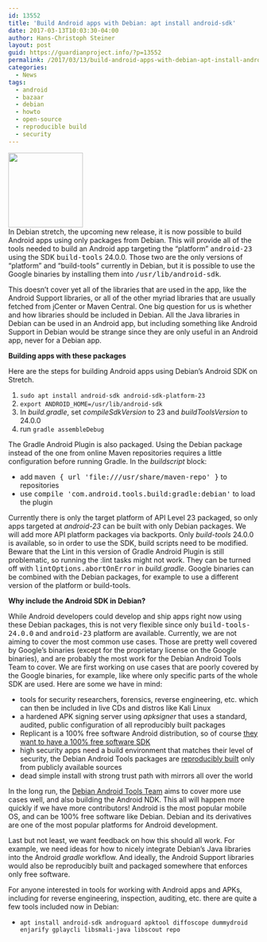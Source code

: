 ```yaml
---
id: 13552
title: 'Build Android apps with Debian: apt install android-sdk'
date: 2017-03-13T10:03:30-04:00
author: Hans-Christoph Steiner
layout: post
guid: https://guardianproject.info/?p=13552
permalink: /2017/03/13/build-android-apps-with-debian-apt-install-android-sdk/
categories:
  - News
tags:
  - android
  - bazaar
  - debian
  - howto
  - open-source
  - reproducible build
  - security
---
```

[<img src="https://guardianproject.info/wp-content/uploads/2015/04/debian-150x150.jpg" alt="" width="150" height="150" class="alignright size-thumbnail wp-image-12920" srcset="https://guardianproject.info/wp-content/uploads/2015/04/debian-150x150.jpg 150w, https://guardianproject.info/wp-content/uploads/2015/04/debian-300x300.jpg 300w, https://guardianproject.info/wp-content/uploads/2015/04/debian-270x270.jpg 270w, https://guardianproject.info/wp-content/uploads/2015/04/debian-230x230.jpg 230w, https://guardianproject.info/wp-content/uploads/2015/04/debian.jpg 600w" sizes="(max-width: 150px) 100vw, 150px" />](https://guardianproject.info/wp-content/uploads/2015/04/debian.jpg)  
In Debian stretch, the upcoming new release, it is now possible to build Android apps using only packages from Debian. This will provide all of the tools needed to build an Android app targeting the “platform” <tt>android-23</tt> using the SDK <tt>build-tools</tt> 24.0.0. Those two are the only versions of “platform” and “build-tools” currently in Debian, but it is possible to use the Google binaries by installing them into <tt>/usr/lib/android-sdk</tt>.  
<!--more-->

This doesn’t cover yet all of the libraries that are used in the app, like the Android Support libraries, or all of the other myriad libraries that are usually fetched from jCenter or Maven Central. One big question for us is whether and how libraries should be included in Debian. All the Java libraries in Debian can be used in an Android app, but including something like Android Support in Debian would be strange since they are only useful in an Android app, never for a Debian app.

**Building apps with these packages**

Here are the steps for building Android apps using Debian’s Android SDK on Stretch.

  1. `sudo apt install android-sdk android-sdk-platform-23`
  2. `export ANDROID_HOME=/usr/lib/android-sdk`
  3. In _build.gradle_, set _compileSdkVersion_ to 23 and _buildToolsVersion_ to 24.0.0
  4. run `gradle assembleDebug`

The Gradle Android Plugin is also packaged. Using the Debian package instead of the one from online Maven repositories requires a little configuration before running Gradle. In the _buildscript_ block:

  * add <tt>maven { url 'file:///usr/share/maven-repo' }</tt> to repositories
  * use <tt>compile 'com.android.tools.build:gradle:debian'</tt> to load the plugin

Currently there is only the target platform of API Level 23 packaged, so only apps targeted at _android-23_ can be built with only Debian packages. We will add more API platform packages via backports. Only _build-tools_ 24.0.0 is available, so in order to use the SDK, build scripts need to be modified. Beware that the Lint in this version of Gradle Android Plugin is still problematic, so running the :lint tasks might not work. They can be turned off with <tt>lintOptions.abortOnError</tt> in _build.gradle_. Google binaries can be combined with the Debian packages, for example to use a different version of the platform or build-tools.

**Why include the Android SDK in Debian?**

While Android developers could develop and ship apps right now using these Debian packages, this is not very flexible since only <tt>build-tools-24.0.0</tt> and <tt>android-23</tt> platform are available. Currently, we are not aiming to cover the most common use cases. Those are pretty well covered by Google’s binaries (except for the proprietary license on the Google binaries), and are probably the most work for the Debian Android Tools Team to cover. We are first working on use cases that are poorly covered by the Google binaries, for example, like where only specific parts of the whole SDK are used. Here are some we have in mind:

  * tools for security researchers, forensics, reverse engineering, etc. which can then be included in live CDs and distros like Kali Linux
  * a hardened APK signing server using _apksigner_ that uses a standard, audited, public configuration of all reproducibly built packages
  * Replicant is a 100% free software Android distribution, so of course <a href="http://blog.replicant.us/2017/02/replicant-6-0-development-updates/" target="_blank">they want to have a 100% free software SDK</a>
  * high security apps need a build environment that matches their level of security, the Debian Android Tools packages are <a href="https://reproducible-builds.org" target="_blank">reproducibly built</a> only from publicly available sources 
  * dead simple install with strong trust path with mirrors all over the world

In the long run, the <a href="https://wiki.debian.org/AndroidTools" target="_blank">Debian Android Tools Team</a> aims to cover more use cases well, and also building the Android NDK. This all will happen more quickly if we have more contributors! Android is the most popular mobile OS, and can be 100% free software like Debian. Debian and its derivatives are one of the most popular platforms for Android development.

Last but not least, we want feedback on how this should all work. For example, we need ideas for how to nicely integrate Debian’s Java libraries into the Android _gradle_ workflow. And ideally, the Android Support libraries would also be reproducibly built and packaged somewhere that enforces only free software.

For anyone interested in tools for working with Android apps and APKs, including for reverse engineering, inspection, auditing, etc. there are quite a few tools included now in Debian:

* `apt install android-sdk androguard apktool diffoscope dummydroid enjarify gplaycli libsmali-java libscout repo`